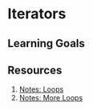 # Iterators

## Learning Goals

## Resources
1. [Notes: Loops](notes/loops.md)
2. [Notes: More Loops](notes/more-loops.md)
